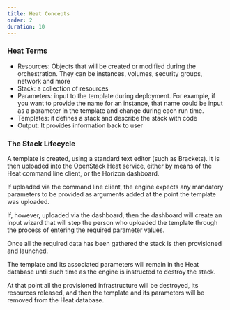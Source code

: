 ```yaml
---
title: Heat Concepts
order: 2
duration: 10
---
```


### Heat Terms

- Resources: Objects that will be created or modified during the orchestration. They can be instances, volumes, security groups, network and more
- Stack: a collection of resources
- Parameters: input to the template during deployment. For example, if you want to provide the name for an instance, that name could be input as a parameter in the template and change during each run time.
- Templates: it defines a stack and describe the stack with code
- Output: It provides information back to user
 
### The Stack Lifecycle

A template is created, using a standard text editor (such as Brackets). It is then uploaded into the OpenStack Heat service, either by means of the Heat command line client, or the Horizon dashboard.

If uploaded via the command line client, the engine expects any mandatory parameters to be provided as arguments added at the point the template was uploaded.

If, however, uploaded via the dashboard, then the dashboard will create an input wizard that will step the person who uploaded the template through the process of entering the required parameter values.

Once all the required data has been gathered the stack is then provisioned and launched.

The template and its associated parameters will remain in the Heat database until such time as the engine is instructed to destroy the stack.

At that point all the provisioned infrastructure will be destroyed, its resources released, and then the template and its parameters will be removed from the Heat database.